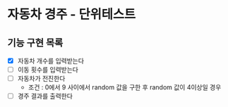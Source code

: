 # 자동차 경주 - 단위테스트
## 기능 구현 목록

- [X] 자동차 개수를 입력받는다
- [ ] 이동 횟수를 입력받는다
- [ ] 자동차가 전진한다
    - 조건 : 0에서 9 사이에서 random 값을 구한 후 random 값이 4이상일 경우
- [ ]  경주 결과를 출력한다
